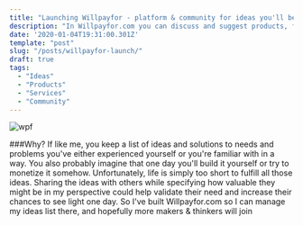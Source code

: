 ```yaml
---
title: "Launching Willpayfor - platform & community for ideas you'll be willing to pay for"
description: "In Willpayfor.com you can discuss and suggest products, features or services worth paying for, giving other makers the opportunity to fulfill your own itch."
date: '2020-01-04T19:31:00.301Z'
template: "post"
slug: "/posts/willpayfor-launch/"
draft: true
tags:
  - "Ideas"
  - "Products"
  - "Services"
  - "Community"
---
```

![wpf](/media/wpf.jpg)

###Why?
If like me, you keep a list of ideas and solutions to needs and problems you've either experienced yourself or you're
familiar with in a way. You also probably imagine that one day you'll build it yourself or try to monetize it somehow.
Unfortunately, life is simply too short to fulfill all those ideas. Sharing the ideas with others while specifying how valuable
they might be in my perspective could help validate their need and increase their chances to see light one day.
So I've built Willpayfor.com so I can manage my ideas list there, and hopefully more makers & thinkers will join 
